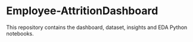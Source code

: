 # Employee-AttritionDashboard
This repository contains the dashboard, dataset, insights and EDA Python notebooks.
